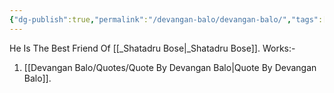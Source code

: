```yaml
---
{"dg-publish":true,"permalink":"/devangan-balo/devangan-balo/","tags":["bestfriend"]}
---
```


He Is The Best Friend Of [[_Shatadru Bose\|_Shatadru Bose]].
Works:-
1. [[Devangan Balo/Quotes/Quote By Devangan Balo\|Quote By Devangan Balo]].
